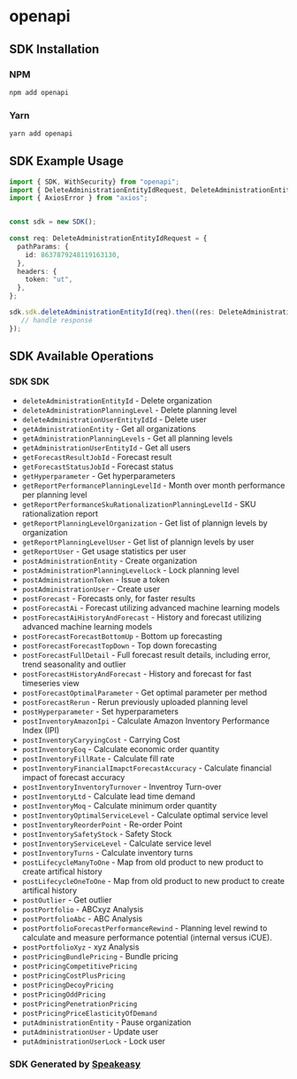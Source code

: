 # openapi

<!-- Start SDK Installation -->
## SDK Installation

### NPM

```bash
npm add openapi
```

### Yarn

```bash
yarn add openapi
```
<!-- End SDK Installation -->

<!-- Start SDK Example Usage -->
## SDK Example Usage

```typescript
import { SDK, WithSecurity} from "openapi";
import { DeleteAdministrationEntityIdRequest, DeleteAdministrationEntityIdResponse } from "openapi/src/sdk/models/operations";
import { AxiosError } from "axios";


const sdk = new SDK();
    
const req: DeleteAdministrationEntityIdRequest = {
  pathParams: {
    id: 8637879248119163130,
  },
  headers: {
    token: "ut",
  },
};

sdk.sdk.deleteAdministrationEntityId(req).then((res: DeleteAdministrationEntityIdResponse | AxiosError) => {
   // handle response
});
```
<!-- End SDK Example Usage -->

<!-- Start SDK Available Operations -->
## SDK Available Operations

### SDK SDK

* `deleteAdministrationEntityId` - Delete organization
* `deleteAdministrationPlanningLevel` - Delete planning level
* `deleteAdministrationUserEntityIdId` - Delete user
* `getAdministrationEntity` - Get all organizations
* `getAdministrationPlanningLevels` - Get all planning levels
* `getAdministrationUserEntityId` - Get all users
* `getForecastResultJobId` - Forecast result
* `getForecastStatusJobId` - Forecast status
* `getHyperparameter` - Get hyperparameters
* `getReportPerformancePlanningLevelId` - Month over month performance per planning level
* `getReportPerformanceSkuRationalizationPlanningLevelId` - SKU rationalization report
* `getReportPlanningLevelOrganization` - Get list of plannign levels by organization
* `getReportPlanningLevelUser` - Get list of plannign levels by user
* `getReportUser` - Get usage statistics per user
* `postAdministrationEntity` - Create organization
* `postAdministrationPlanningLevelLock` - Lock planning level
* `postAdministrationToken` - Issue a token
* `postAdministrationUser` - Create user
* `postForecast` - Forecasts only, for faster results
* `postForecastAi` - Forecast utilizing advanced machine learning models
* `postForecastAiHistoryAndForecast` - History and forecast utilizing advanced machine learning models
* `postForecastForecastBottomUp` - Bottom up forecasting
* `postForecastForecastTopDown` - Top down forecasting
* `postForecastFullDetail` - Full forecast result details, including error, trend seasonality and outlier
* `postForecastHistoryAndForecast` - History and forecast for fast timeseries view
* `postForecastOptimalParameter` - Get optimal parameter per method
* `postForecastRerun` - Rerun previously uploaded planning level
* `postHyperparameter` - Set hyperparameters
* `postInventoryAmazonIpi` - Calculate Amazon Inventory Performance Index (IPI)
* `postInventoryCaryyingCost` - Carrying Cost
* `postInventoryEoq` - Calculate economic order quantity
* `postInventoryFillRate` - Calculate fill rate
* `postInventoryFinancialImapctForecastAccuracy` - Calculate financial impact of forecast accuracy
* `postInventoryInventoryTurnover` - Inventroy Turn-over
* `postInventoryLtd` - Calculate lead time demand
* `postInventoryMoq` - Calculate minimum order quantity
* `postInventoryOptimalServiceLevel` - Calculate optimal service level
* `postInventoryReorderPoint` - Re-order Point
* `postInventorySafetyStock` - Safety Stock
* `postInventoryServiceLevel` - Calculate service level
* `postInventoryTurns` - Calculate inventory turns
* `postLifecycleManyToOne` - Map from old product to new product to create artifical history
* `postLifecycleOneToOne` - Map from old product to new product to create artifical history
* `postOutlier` - Get outlier
* `postPortfolio` - ABCxyz Analysis
* `postPortfolioAbc` - ABC Analysis
* `postPortfolioForecastPerformanceRewind` - Planning level rewind to calculate and measure performance potential (internal versus iCUE).
* `postPortfolioXyz` - xyz Analysis
* `postPricingBundlePricing` - Bundle pricing
* `postPricingCompetitivePricing`
* `postPricingCostPlusPricing`
* `postPricingDecoyPricing`
* `postPricingOddPricing`
* `postPricingPenetrationPricing`
* `postPricingPriceElasticityOfDemand`
* `putAdministrationEntity` - Pause organization
* `putAdministrationUser` - Update user
* `putAdministrationUserLock` - Lock user

<!-- End SDK Available Operations -->

### SDK Generated by [Speakeasy](https://docs.speakeasyapi.dev/docs/using-speakeasy/client-sdks)
